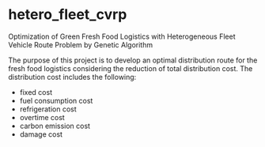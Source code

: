 # hetero_fleet_cvrp
Optimization of Green Fresh Food Logistics with Heterogeneous Fleet Vehicle Route Problem by Genetic Algorithm

The purpose of this project is to develop an optimal distribution route for the fresh food logistics
considering the reduction of total distribution cost. The distribution cost includes the following:
* fixed cost
* fuel consumption cost
* refrigeration cost
* overtime cost
* carbon emission cost
* damage cost
